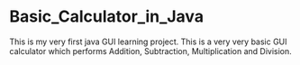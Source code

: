 # Basic_Calculator_in_Java
This is my very first java GUI learning project. This is a very very basic GUI calculator which performs Addition, Subtraction, Multiplication and Division.
